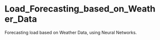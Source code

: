 # Load_Forecasting_based_on_Weather_Data
Forecasting load based on Weather Data, using Neural Networks.
